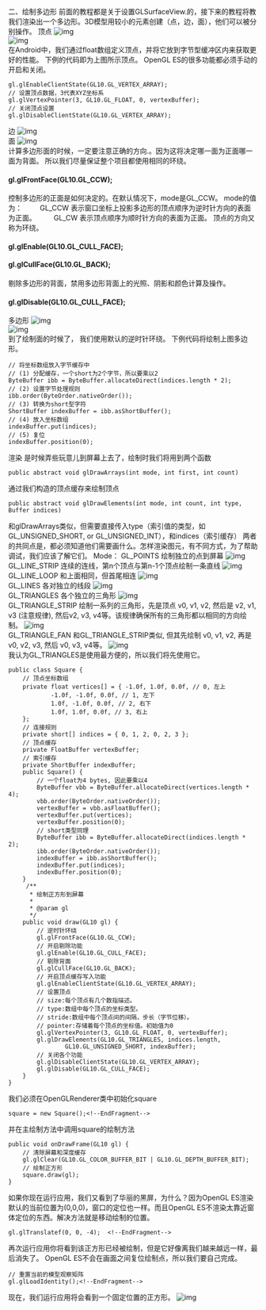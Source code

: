 二、绘制多边形
前面的教程都是关于设置GLSurfaceView.的，接下来的教程将教我们渲染出一个多边形。3D模型用较小的元素创建（点，边，面），他们可以被分别操作。
顶点
![img](P)  
![img](P)  
在Android中，我们通过float数组定义顶点，并将它放到字节型缓冲区内来获取更好的性能。
下例的代码即为上图所示顶点。
OpenGL ES的很多功能都必须手动的开启和关闭。
```  
gl.glEnableClientState(GL10.GL_VERTEX_ARRAY);
// 设置顶点数据，3代表XYZ坐标系
gl.glVertexPointer(3, GL10.GL_FLOAT, 0, vertexBuffer);
// 关闭顶点设置
gl.glDisableClientState(GL10.GL_VERTEX_ARRAY);
```
边
![img](P)  
面
![img](P)  
计算多边形面的时候，一定要注意正确的方向.。因为这将决定哪一面为正面哪一面为背面。 所以我们尽量保证整个项目都使用相同的环绕。
#### gl.glFrontFace(GL10.GL_CCW);
控制多边形的正面是如何决定的。在默认情况下，mode是GL_CCW。
mode的值为： 　　
GL_CCW 表示窗口坐标上投影多边形的顶点顺序为逆时针方向的表面为正面。 　　
GL_CW 表示顶点顺序为顺时针方向的表面为正面。
顶点的方向又称为环绕。
#### gl.glEnable(GL10.GL_CULL_FACE);
#### gl.glCullFace(GL10.GL_BACK);
剔除多边形的背面，禁用多边形背面上的光照、阴影和颜色计算及操作。
#### gl.glDisable(GL10.GL_CULL_FACE);  
多边形
![img](P)  
![img](P)  
到了绘制面的时候了， 我们使用默认的逆时针环绕。
下例代码将绘制上图多边形。
```  
// 将坐标数组放入字节缓存中
// (1) 分配缓存，一个short为2个字节，所以要乘以2
ByteBuffer ibb = ByteBuffer.allocateDirect(indices.length * 2);
// (2) 设置字节处理规则
ibb.order(ByteOrder.nativeOrder());
// (3) 转换为short型字符
ShortBuffer indexBuffer = ibb.asShortBuffer();
// (4) 放入坐标数组
indexBuffer.put(indices);
// (5) 复位
indexBuffer.position(0);
```
渲染
是时候弄些玩意儿到屏幕上去了，绘制时我们将用到两个函数
```  
public abstract void glDrawArrays(int mode, int first, int count)
```
通过我们构造的顶点缓存来绘制顶点
```  
public abstract void glDrawElements(int mode, int count, int type, Buffer indices)
```
和glDrawArrays类似，但需要直接传入type（索引值的类型，如GL_UNSIGNED_SHORT, or GL_UNSIGNED_INT），和indices（索引缓存）
两者的共同点是，都必须知道他们需要画什么。怎样渲染图元，有不同方式，为了帮助调试，我们应该了解它们。
Mode：
GL_POINTS
绘制独立的点到屏幕
![img](P)  
GL_LINE_STRIP
连续的连线，第n个顶点与第n-1个顶点绘制一条直线
![img](P)  
GL_LINE_LOOP
和上面相同，但首尾相连
![img](P)  
GL_LINES
各对独立的线段
![img](P)  
GL_TRIANGLES
各个独立的三角形
![img](P)  
GL_TRIANGLE_STRIP
绘制一系列的三角形，先是顶点 v0, v1, v2, 然后是 v2, v1, v3 (注意规律), 然后v2, v3, v4等。该规律确保所有的三角形都以相同的方向绘制。
![img](P)  
GL_TRIANGLE_FAN
和GL_TRIANGLE_STRIP类似, 但其先绘制 v0, v1, v2, 再是 v0, v2, v3, 然后 v0, v3, v4等。
![img](P)  
我认为GL_TRIANGLES是使用最方便的，所以我们将先使用它。
```  
public class Square {
	// 顶点坐标数组
	private float vertices[] = { -1.0f, 1.0f, 0.0f, // 0, 左上
			-1.0f, -1.0f, 0.0f, // 1, 左下
			1.0f, -1.0f, 0.0f, // 2, 右下
			1.0f, 1.0f, 0.0f, // 3, 右上
	};
	// 连接规则
	private short[] indices = { 0, 1, 2, 0, 2, 3 };
	// 顶点缓存
	private FloatBuffer vertexBuffer;
	// 索引缓存
	private ShortBuffer indexBuffer;
	public Square() {
		// 一个float为4 bytes, 因此要乘以4
		ByteBuffer vbb = ByteBuffer.allocateDirect(vertices.length * 4);
		vbb.order(ByteOrder.nativeOrder());
		vertexBuffer = vbb.asFloatBuffer();
		vertexBuffer.put(vertices);
		vertexBuffer.position(0);
		// short类型同理
		ByteBuffer ibb = ByteBuffer.allocateDirect(indices.length * 2);
		ibb.order(ByteOrder.nativeOrder());
		indexBuffer = ibb.asShortBuffer();
		indexBuffer.put(indices);
		indexBuffer.position(0);
	}
	 /**
	  * 绘制正方形到屏幕
	  * 
	  * @param gl
	  */
	public void draw(GL10 gl) {
		// 逆时针环绕
		gl.glFrontFace(GL10.GL_CCW);
		// 开启剔除功能
		gl.glEnable(GL10.GL_CULL_FACE);
		// 剔除背面
		gl.glCullFace(GL10.GL_BACK);
		// 开启顶点缓存写入功能
		gl.glEnableClientState(GL10.GL_VERTEX_ARRAY);
		// 设置顶点
		// size:每个顶点有几个数指描述。
		// type:数组中每个顶点的坐标类型。
		// stride:数组中每个顶点间的间隔，步长（字节位移）。
		// pointer:存储着每个顶点的坐标值。初始值为0
		gl.glVertexPointer(3, GL10.GL_FLOAT, 0, vertexBuffer);
		gl.glDrawElements(GL10.GL_TRIANGLES, indices.length,
				GL10.GL_UNSIGNED_SHORT, indexBuffer);
		// 关闭各个功能
		gl.glDisableClientState(GL10.GL_VERTEX_ARRAY);
		gl.glDisable(GL10.GL_CULL_FACE);
	}
}
```
我们必须在OpenGLRenderer类中初始化square
```  
square = new Square();<!--EndFragment-->
```
并在主绘制方法中调用square的绘制方法
```  
public void onDrawFrame(GL10 gl) {
    // 清除屏幕和深度缓存
    gl.glClear(GL10.GL_COLOR_BUFFER_BIT | GL10.GL_DEPTH_BUFFER_BIT);
    // 绘制正方形
    square.draw(gl);
}
```
如果你现在运行应用，我们又看到了华丽的黑屏，为什么？因为OpenGL ES渲染默认的当前位置为(0,0,0)，窗口的定位也一样。而且OpenGL ES不渲染太靠近窗体定位的东西。解决方法就是移动绘制的位置。
```  
gl.glTranslatef(0, 0, -4);  <!--EndFragment-->
```
再次运行应用你将看到该正方形已经被绘制，但是它好像离我们越来越远一样，最后消失了。
OpenGL ES不会在画面之间复位绘制点，所以我们要自己完成。
```  
// 重置当前的模型观察矩阵
gl.glLoadIdentity();<!--EndFragment-->
```
现在，我们运行应用将会看到一个固定位置的正方形。
![img](P)  